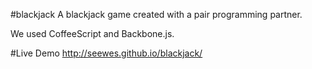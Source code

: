 #blackjack
A blackjack game created with a pair programming partner.

We used CoffeeScript and Backbone.js.

#Live Demo
http://seewes.github.io/blackjack/